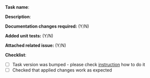 **Task name**: <Name of changed or new pipeline task>

**Description**: <Describe your changes here>

**Documentation changes required:** (Y/N) <Please mark if documentation changes are required>

**Added unit tests:** (Y/N) <Please mark if unit tests were added or updated according changes>

**Attached related issue:** (Y/N) <Please add link to related issue here>

**Checklist**:
- [ ] Task version was bumped - please check [instruction](https://github.com/microsoft/azure-pipelines-tasks/blob/master/docs/taskversionbumping.md) how to do it
- [ ] Checked that applied changes work as expected
